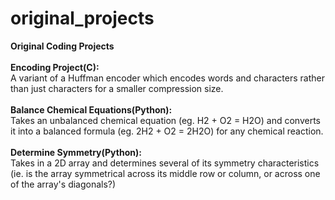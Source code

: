 # original_projects
<b>Original Coding Projects</b><br>
<br>
<b>Encoding Project(C):</b> <br>
A variant of a Huffman encoder which encodes words and characters rather than just characters for a smaller compression size.<br>
<br>
<b>Balance Chemical Equations(Python):</b><br>
Takes an unbalanced chemical equation (eg. H2 + O2 = H2O) and converts it into a balanced formula (eg. 2H2 + O2 = 2H2O) for any chemical reaction.<br>
<br>
<b>Determine Symmetry(Python):</b><br>
Takes in a 2D array and determines several of its symmetry characteristics (ie. is the array symmetrical across its middle row or column, or across one of the array's diagonals?)<br>
<br>
